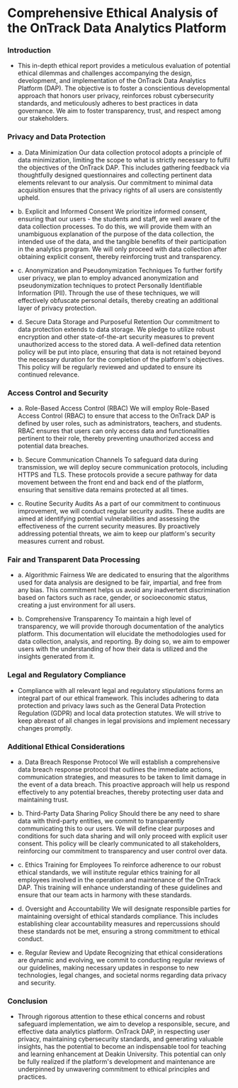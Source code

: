 # Comprehensive Ethical Analysis of the OnTrack Data Analytics Platform
### Introduction
* This in-depth ethical report provides a meticulous evaluation of potential ethical dilemmas and challenges accompanying the design, development, and implementation of the OnTrack Data Analytics Platform (DAP). The objective is to foster a conscientious developmental approach that honors user privacy, reinforces robust cybersecurity standards, and meticulously adheres to best practices in data governance. We aim to foster transparency, trust, and respect among our stakeholders.

### Privacy and Data Protection
* a. Data Minimization
Our data collection protocol adopts a principle of data minimization, limiting the scope to what is strictly necessary to fulfil the objectives of the OnTrack DAP. This includes gathering feedback via thoughtfully designed questionnaires and collecting pertinent data elements relevant to our analysis. Our commitment to minimal data acquisition ensures that the privacy rights of all users are consistently upheld.

* b. Explicit and Informed Consent
We prioritize informed consent, ensuring that our users - the students and staff, are well aware of the data collection processes. To do this, we will provide them with an unambiguous explanation of the purpose of the data collection, the intended use of the data, and the tangible benefits of their participation in the analytics program. We will only proceed with data collection after obtaining explicit consent, thereby reinforcing trust and transparency.

* c. Anonymization and Pseudonymization Techniques
To further fortify user privacy, we plan to employ advanced anonymization and pseudonymization techniques to protect Personally Identifiable Information (PII). Through the use of these techniques, we will effectively obfuscate personal details, thereby creating an additional layer of privacy protection.

* d. Secure Data Storage and Purposeful Retention
Our commitment to data protection extends to data storage. We pledge to utilize robust encryption and other state-of-the-art security measures to prevent unauthorized access to the stored data. A well-defined data retention policy will be put into place, ensuring that data is not retained beyond the necessary duration for the completion of the platform's objectives. This policy will be regularly reviewed and updated to ensure its continued relevance.

### Access Control and Security
* a. Role-Based Access Control (RBAC)
We will employ Role-Based Access Control (RBAC) to ensure that access to the OnTrack DAP is defined by user roles, such as administrators, teachers, and students. RBAC ensures that users can only access data and functionalities pertinent to their role, thereby preventing unauthorized access and potential data breaches.

* b. Secure Communication Channels
To safeguard data during transmission, we will deploy secure communication protocols, including HTTPS and TLS. These protocols provide a secure pathway for data movement between the front end and back end of the platform, ensuring that sensitive data remains protected at all times.

* c. Routine Security Audits
As a part of our commitment to continuous improvement, we will conduct regular security audits. These audits are aimed at identifying potential vulnerabilities and assessing the effectiveness of the current security measures. By proactively addressing potential threats, we aim to keep our platform's security measures current and robust.

### Fair and Transparent Data Processing
* a. Algorithmic Fairness
We are dedicated to ensuring that the algorithms used for data analysis are designed to be fair, impartial, and free from any bias. This commitment helps us avoid any inadvertent discrimination based on factors such as race, gender, or socioeconomic status, creating a just environment for all users.

* b. Comprehensive Transparency
To maintain a high level of transparency, we will provide thorough documentation of the analytics platform. This documentation will elucidate the methodologies used for data collection, analysis, and reporting. By doing so, we aim to empower users with the understanding of how their data is utilized and the insights generated from it.

### Legal and Regulatory Compliance
* Compliance with all relevant legal and regulatory stipulations forms an integral part of our ethical framework. This includes adhering to data protection and privacy laws such as the General Data Protection Regulation (GDPR) and local data protection statutes. We will strive to keep abreast of all changes in legal provisions and implement necessary changes promptly.

### Additional Ethical Considerations
* a. Data Breach Response Protocol
We will establish a comprehensive data breach response protocol that outlines the immediate actions, communication strategies, and measures to be taken to limit damage in the event of a data breach. This proactive approach will help us respond effectively to any potential breaches, thereby protecting user data and maintaining trust.

* b. Third-Party Data Sharing Policy
Should there be any need to share data with third-party entities, we commit to transparently communicating this to our users. We will define clear purposes and conditions for such data sharing and will only proceed with explicit user consent. This policy will be clearly communicated to all stakeholders, reinforcing our commitment to transparency and user control over data.

* c. Ethics Training for Employees
To reinforce adherence to our robust ethical standards, we will institute regular ethics training for all employees involved in the operation and maintenance of the OnTrack DAP. This training will enhance understanding of these guidelines and ensure that our team acts in harmony with these standards.

* d. Oversight and Accountability
We will designate responsible parties for maintaining oversight of ethical standards compliance. This includes establishing clear accountability measures and repercussions should these standards not be met, ensuring a strong commitment to ethical conduct.

* e. Regular Review and Update
Recognizing that ethical considerations are dynamic and evolving, we commit to conducting regular reviews of our guidelines, making necessary updates in response to new technologies, legal changes, and societal norms regarding data privacy and security.

### Conclusion
* Through rigorous attention to these ethical concerns and robust safeguard implementation, we aim to develop a responsible, secure, and effective data analytics platform. OnTrack DAP, in respecting user privacy, maintaining cybersecurity standards, and generating valuable insights, has the potential to become an indispensable tool for teaching and learning enhancement at Deakin University. This potential can only be fully realized if the platform's development and maintenance are underpinned by unwavering commitment to ethical principles and practices.